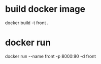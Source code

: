 # build docker image
docker build -t front .

# docker run
docker run --name front -p 8000:80 -d front